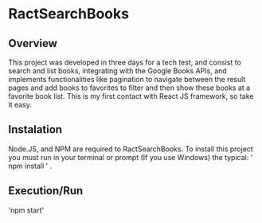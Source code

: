 # RactSearchBooks

## Overview

This project was developed in three days for a tech test, and consist to search and list books, integrating with the Google Books APIs, and implements functionalities like pagination to navigate between the result pages and add books to favorites to filter and then show these books at a favorite book list. This is my first contact with React JS framework, so take it easy.    


## Instalation

Node.JS, and NPM are required to RactSearchBooks. To install this project you must run in your terminal or prompt (If you use Windows) the typical: ' npm install ' .

## Execution/Run

'npm start'
